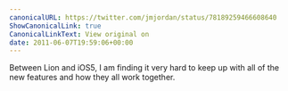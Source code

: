 ```yaml
---
canonicalURL: https://twitter.com/jmjordan/status/78189259466608640
ShowCanonicalLink: true
CanonicalLinkText: View original on
date: 2011-06-07T19:59:06+00:00
---
```

Between Lion and iOS5, I am finding it very hard to keep up with all of the new features and how they all work together.